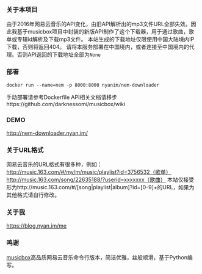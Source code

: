 ### 关于本项目
由于2016年网易云音乐的API变化，由旧API解析出的mp3文件URL全部失效。因此我基于musicbox项目中封装的新版API制作了这个下载器，用于通过歌曲，歌单或专辑id解析及下载mp3文件。
本站生成的下载地址仅限使用中国大陆境内IP下载，否则将返回404。
请将本服务部署在中国境内，或者连接至中国境内的代理。否则API返回的下载地址全部为`None`
### 部署
```
docker run --name=nem -p 8000:8000 nyanim/nem-downloader
```
手动部署请参考Dockerfile
API相关文档请移步https://github.com/darknessomi/musicbox/wiki
### DEMO
http://nem-downloader.nyan.im/
### 关于URL格式
网易云音乐的URL格式有很多种，例如：
http://music.163.com/#/my/m/music/playlist?id=3756532（歌单）
http://music.163.com/song/22635188/?userid=xxxxxxx（歌曲）
本站仅接受形为http://music.163.com/#/[song|playlist|album]?id=[0-9]+的URL，如果为其他格式请自行修改。
### 关于我
https://blog.nyan.im/me
### 鸣谢
[musicbox](https://github.com/darknessomi/musicbox)高品质网易云音乐命令行版本，简洁优雅，丝般顺滑，基于Python编写。
